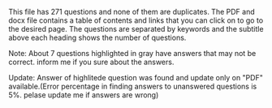 This file has 271 questions and none of them are duplicates. The PDF and docx file contains a table of contents and links that you can click on to go to the desired page. The questions are separated by keywords and the subtitle above each heading shows the number of questions.

Note:  About 7 questions highlighted in gray have answers that may not be correct. inform me if you sure about the answers.

Update: Answer of highlitede question was found and update only on "PDF" available.(Error percentage in finding answers to unanswered questions is 5%. pelase update me if answers are wrong)
